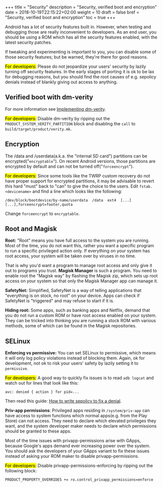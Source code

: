 +++
title = "Security"
description = "Security, verified boot and encryption"
date = 2018-10-19T22:15:22+02:00
weight = 10
draft = false
bref = "Security, verified boot and encryption"
toc = true
+++

Android has a lot of security features built in. However, when testing and
debugging those are really inconvenient to developers. As an end user, you
should be using a ROM which has all the security features enabled, with the
latest security patches.

If tweaking and experimenting is important to you, you can disable some of those
security features; but be warned, they're there for good reasons.

<mark>For developers:</mark> Please do not jeopardize your users' security by lazily turning
off security features. In the early stages of porting it is ok to be lax for
debugging reasons, but you should find the root causes of e.g. sepolicy denials
instead of blankly giving out access to anything.

## Verified boot with dm-verity
For more information see [Implementing dm-verity](https://source.android.com/security/verifiedboot/dm-verity).

<mark>For developers:</mark> Disable dm-verity by ripping out the
`PRODUCT_SYSTEM_VERITY_PARTITION` block and disabling the `call` to
`build/target/product/verity.mk`.

## Encryption
The /data and /userdata(a.k.a. the "internal SD card") partitions can be
encrypted("`encryptable`"). On recent Android versions, those partitions are
encrypted by default and can not be turned off("`forceencrypt`").

<mark>For developers:</mark> Since some tools like the TWRP custom recovery do not have
proper support for encrypted partitions, it may be advisable to revert this hard
"must" back to "can" to give the choice to the users.
Edit `fstab.<devicename>` and find a line which looks like the following:
```
/dev/block/bootdevice/by-name/userdata  /data  ext4  [...]  [...],forceencrypt=footer,quota
```
Change `forceencrypt` to `encryptable`.

## Root and Magisk
**Root:** "Root" means you have full access to the system you are running. Most
of the time, you do not want this, rather you want a specific program to run a
specific privileged action only. If everything on your system has root access,
your system will be taken over by viruses in no time.

That is why you'd want a program to manage root access and only give it out to
programs you trust. **Magisk Manager** is such a program. You need to enable
root the "Magisk way" by flashing the Magisk zip, which sets up root access on
your system so that only the Magisk Manager app can manage it.

**SafetyNet:** Simplified, SafetyNet is a way of telling applications that
"everything is on stock, no root" on your device. Apps can check if SafetyNet is
"triggered" and may refuse to start if it is.

**Hiding root:** Some apps, such as banking apps and Netflix, demand that you do
not run a custom ROM or have root access enabled on your system.
They can be tricked into thinking you are running a stock ROM with various
methods, some of which can be found in the Magisk repositories.

## SELinux

**Enforcing vs permissive:** You can set SELinux to permissive, which means it
will only log policy violations instead of blocking them. Again, ok for
development, not ok to risk your users' safety by lazily setting it to
`permissive`.

<mark>For developers:</mark> A good way to quickly fix issues is to read `adb
logcat` and watch out for lines that look like this:
```
avc: denied { action } for pid=...
```
Then read this guide:
[How to write sepolicy to fix a denial](https://gist.github.com/MSF-Jarvis/ec52b48eb2df1688b7cbe32bcd39ee5f).

**Priv-app permissions**: Privileged apps residing in `/system/priv-app` can
have access to system functions which normal apps(e.g. from the Play Store) can
not access. They need to declare which elevated privileges they want, and the
system developer maker needs to declare which permissions should be granted to
these apps.

Most of the time issues with privapp-permissions arise with GApps, because
Google's apps demand ever increasing power over the system. You should ask the
developers of your GApps variant to fix these issues instead of asking your ROM
maker to disable privapp-permissions.

<mark>For developers:</mark> Disable privapp-permissions-enforcing by ripping out the following block:
```
PRODUCT_PROPERTY_OVERRIDES += ro.control_privapp_permissions=enforce
```
